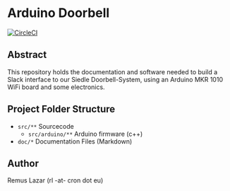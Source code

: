 Arduino Doorbell
====

[![CircleCI](https://circleci.com/gh/remuslazar/ArduinoDoorbell.svg?style=svg&circle-token=3810e09b10dd3b8ab5f572e5c6ab38703eb1c757)](https://circleci.com/gh/remuslazar/ArduinoDoorbell)

Abstract
----

This repository holds the documentation and software needed to build a Slack interface to our Siedle Doorbell-System, using an Arduino MKR 1010 WiFi board and some electronics.


Project Folder Structure
---

* `src/**` Sourcecode
  * `src/arduino/**` Arduino firmware (c++)
* `doc/*` Documentation Files (Markdown)


Author
----

Remus Lazar (rl -at- cron dot eu)

